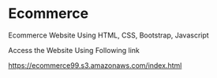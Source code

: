 # Ecommerce
Ecommerce Website Using HTML, CSS, Bootstrap, Javascript

Access the Website Using Following link

  https://ecommerce99.s3.amazonaws.com/index.html

